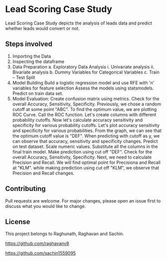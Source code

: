 # Lead Scoring Case Study

Lead Scoring Case Study depicts the analysis of leads data and predict whether leads would convert or not. 

## Steps involved

1.	Importing the Data 
2.	Inspecting the dataframe
3.	Data Preparation
    a.	Exploratory Data Analysis
        i.	Univariate analysis
        ii.	Bivariate analysis
    b.	Dummy Variables for Categorical Variables
    c.	Train – Test Split
4.	Model Building
    Build a logistic regression model and use RFE with 'n' variables for feature selection
    Assess the models using statsmodels.
    Predict on train data set. 
5.	Model Evaluation:
    Create confusion matrix using metrics. Check for the overall Accuracy, Sensitivity, Specificity.
    Previously, we chose a random cutoff at some point "ABC". To find the optimum value, we are plotting ROC Curve.
    Call the ROC function. Let's create columns with different probability cutoffs. Now let's calculate accuracy sensitivity and specificity for various probability cutoffs. Let's plot accuracy sensitivity and specificity for various probabilities.
    From the graph, we can see that the optimum cutoff value is "DEF".
    When predicting with cutoff as y, we can observe that accuracy, sensitivity and specificity changes. 
    Predict on test dataset.
    Scale numeric values. Substitute all the columns in the final train model. Make prediction using cut off "DEF".
    Check for the overall Accuracy, Sensitivity, Specificity.
    Next, we need to calculate Precision and Recall. We will find optimal point for Precisiona and Recall at "KLM".
    while making prediction using cut off "KLM", we observe that Precision and Recall changes.

## Contributing

Pull requests are welcome. For major changes, please open an issue first to discuss what you would like to change.

## License

This project belongs to Raghunath, Raghavan and Sachin.

https://github.com/raghavanv8

https://github.com/sachin1559095